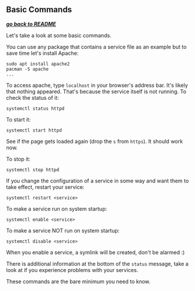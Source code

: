 ## Basic Commands

[***go back to README***](README.md)

Let's take a look at some basic commands.

You can use any package that contains a service file as an example but to
save time let's install Apache:

	sudo apt install apache2
	pacman -S apache
	...

To access apache, type `localhost` in your browser's address bar. 
It's likely that nothing appeared. That's because the service itself is not
running. To check the status of it:

	systemctl status httpd

To start it:

	systemctl start httpd

See if the page gets loaded again (drop the `s` from `https`). It should
work now.

To stop it:

	systemctl stop httpd

If you change the configuration of a service in some way and want them to
take effect, restart your service:

	systemctl restart <service>

To make a service run on system startup:
	
	systemctl enable <service>

To make a service NOT run on system startup:
	
	systemctl disable <service>

When you enable a service, a symlink will be created, don't be alarmed :)

There is additional information at the bottom of the `status` message, take a
look at if you experience problems with your services.

These commands are the bare minimum you need to know.
